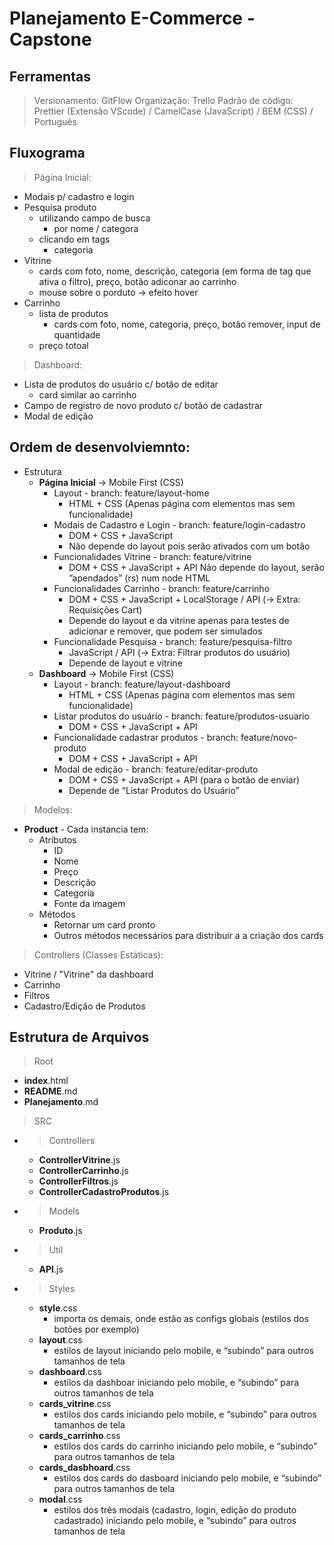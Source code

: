 # Planejamento E-Commerce - Capstone

## Ferramentas
> Versionamento: GitFlow
> Organização: Trello
> Padrão de código: Prettier (Extensão VScode) / CamelCase (JavaScript) / BEM (CSS) / Português

## Fluxograma
> Página Inicial:
- Modais p/ cadastro e login
- Pesquisa produto
  - utilizando campo de busca
    - por nome / categora 
  - clicando em tags
    - categoria
- Vitrine
  - cards com foto, nome, descrição, categoria (em forma de tag que ativa o filtro), preço, botão adiconar ao carrinho
  - mouse sobre o porduto -> efeito hover
- Carrinho
  - lista de produtos
    - cards com foto, nome, categoria, preço, botão remover, input de quantidade
  - preço totoal

> Dashboard:
- Lista de produtos do usuário c/ botão de editar
  - card similar ao carrinho
- Campo de registro de novo produto c/ botão de cadastrar
- Modal de edição

## Ordem de desenvolviemnto:
- Estrutura
  - **Página Inicial** -> Mobile First (CSS)
    - Layout - branch: feature/layout-home
      - HTML + CSS (Apenas página com elementos mas sem funcionalidade)
    - Modais de Cadastro e Login - branch: feature/login-cadastro
      - DOM + CSS + JavaScript
      - Não depende do layout pois serão ativados com um botão
    - Funcionalidades Vitrine - branch: feature/vitrine
      - DOM + CSS + JavaScript + API
      Não depende do layout, serão ”apendados” (rs) num node HTML
    - Funcionalidades Carrinho - branch: feature/carrinho
      - DOM + CSS + JavaScript + LocalStorage / API (-> Extra: Requisições Cart)
      - Depende do layout e da vitrine apenas para testes de adicionar e remover, que podem ser simulados
    - Funcionalidade Pesquisa - branch: feature/pesquisa-filtro
      - JavaScript / API (-> Extra: Filtrar produtos do usuário)
      - Depende de layout e vitrine
  - **Dashboard** -> Mobile First (CSS)
    - Layout - branch: feature/layout-dashboard
      - HTML + CSS (Apenas página com elementos mas sem funcionalidade)
    - Listar produtos do usuário - branch: feature/produtos-usuario
      - DOM + CSS + JavaScript + API
    - Funcionalidade cadastrar produtos - branch: feature/novo-produto
      - DOM + CSS + JavaScript + API
    - Modal de edição - branch: feature/editar-produto
      - DOM + CSS + JavaScript + API (para o botão de enviar)
      - Depende de “Listar Produtos do Usuário”

> Modelos:
- **Product** - Cada instancia tem:
  - Atributos
    - ID 
    - Nome 
    - Preço 
    - Descrição 
    - Categoria
    - Fonte da imagem
  - Métodos
    - Retornar um card pronto
    - Outros métodos necessários para distribuir a a criação dos cards

> Controllers (Classes Estáticas):
- Vitrine / "Vitrine" da dashboard
- Carrinho
- Filtros
- Cadastro/Edição de Produtos


## Estrutura de Arquivos
> Root
- **index**.html
- **README**.md
- **Planejamento**.md
> SRC
- > Controllers
  - **ControllerVitrine**.js
  - **ControllerCarrinho**.js
  - **ControllerFiltros**.js
  - **ControllerCadastroProdutos**.js
- > Models
  - **Produto**.js
- > Util
  - **API**.js
- > Styles
  - **style**.css 
    - importa os demais, onde estão as configs globais (estilos dos botões por exemplo)
  - **layout**.css 
    - estilos de layout iniciando pelo mobile, e “subindo” para outros tamanhos de tela
  - **dashboard**.css 
    - estilos da dashboar iniciando pelo mobile, e “subindo” para outros tamanhos de tela
  - **cards_vitrine**.css 
    - estilos dos cards iniciando pelo mobile, e “subindo” para outros tamanhos de tela
  - **cards_carrinho**.css 
    - estilos dos cards do carrinho iniciando pelo mobile, e “subindo” para outros tamanhos de tela
  - **cards_dasbhoard**.css 
    - estilos dos cards do dasboard iniciando pelo mobile, e “subindo” para outros tamanhos de tela
  - **modal**.css 
    - estilos dos três modais (cadastro, login, edição do produto cadastrado) iniciando pelo mobile, e “subindo” para outros tamanhos de tela


